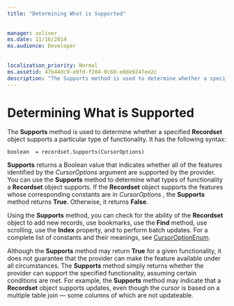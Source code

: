 ```yaml
---
title: "Determining What is Supported"
  
  
manager: soliver
ms.date: 11/16/2014
ms.audience: Developer
 
  
localization_priority: Normal
ms.assetid: 47b44dc9-e0fd-f204-0c68-e0de9247ee2c
description: "The Supports method is used to determine whether a specified Recordset object supports a particular type of functionality. It has the following syntax:"
---
```


# Determining What is Supported

The **Supports** method is used to determine whether a specified **Recordset** object supports a particular type of functionality. It has the following syntax: 
  
```
boolean  = recordset.Supports(CursorOptions)
```

 **Supports** returns a Boolean value that indicates whether all of the features identified by the  *CursorOptions*  argument are supported by the provider. You can use the **Supports** method to determine what types of functionality a **Recordset** object supports. If the **Recordset** object supports the features whose corresponding constants are in  *CursorOptions*  , the **Supports** method returns **True**. Otherwise, it returns **False**. 
  
Using the **Supports** method, you can check for the ability of the **Recordset** object to add new records, use bookmarks, use the **Find** method, use scrolling, use the **Index** property, and to perform batch updates. For a complete list of constants and their meanings, see [CursorOptionEnum](cursoroptionenum.md).
  
Although the **Supports** method may return **True** for a given functionality, it does not guarantee that the provider can make the feature available under all circumstances. The **Supports** method simply returns whether the provider can support the specified functionality, assuming certain conditions are met. For example, the **Supports** method may indicate that a **Recordset** object supports updates, even though the cursor is based on a multiple table join — some columns of which are not updateable. 
  

